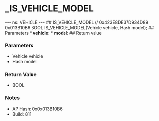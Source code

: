# _IS_VEHICLE_MODEL

--- ns: VEHICLE --- ## IS_VEHICLE_MODEL  // 0x423E8DE37D934D89 0x013B10B6 BOOL IS_VEHICLE_MODEL(Vehicle vehicle, Hash model);   ## Parameters * **vehicle**: * **model**:  ## Return value

### Parameters
* Vehicle vehicle
* Hash model

### Return Value
* BOOL

### Notes
* AP Hash: 0x0x013B10B6
* Build: 811

